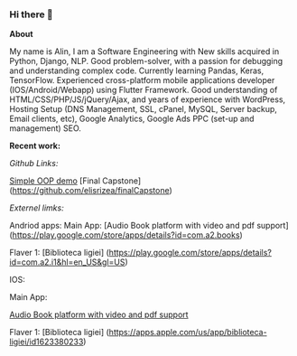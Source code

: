 ### Hi there 👋

**About**

My name is Alin, I am a Software Engineering with New skills acquired in Python, Django, NLP. Good problem-solver, with a passion for debugging and understanding complex code. Currently learning Pandas, Keras, TensorFlow.
Experienced cross-platform mobile applications developer (IOS/Android/Webapp) using Flutter Framework.
Good understanding of HTML/CSS/PHP/JS/jQuery/Ajax, and years of experience with WordPress, Hosting Setup (DNS Management, SSL, cPanel, MySQL, Server backup, Email clients, etc), Google Analytics, Google Ads PPC (set-up and management) SEO. 

**Recent work:**

*Github Links:*

[Simple OOP demo](https://github.com/elisrizea/shoes_inventory)
[Final Capstone] (https://github.com/elisrizea/finalCapstone)

*Externel limks:*

Andriod apps:
Main App:
[Audio Book platform with video and pdf support] (https://play.google.com/store/apps/details?id=com.a2.books)
        
        
Flaver 1:
[Biblioteca ligiei] (https://play.google.com/store/apps/details?id=com.a2.i1&hl=en_US&gl=US)
        
        
IOS:
      
Main App:
      
[Audio Book platform with video and pdf support](https://apps.apple.com/us/app/a2-books/id1596772645)
        
        
Flaver 1:
[Biblioteca ligiei] (https://apps.apple.com/us/app/biblioteca-ligiei/id1623380233)
        



<!--
**elisrizea/elisrizea** is a ✨ _special_ ✨ repository because its `README.md` (this file) appears on your GitHub profile.

Here are some ideas to get you started:

- 🔭 I’m currently working on ...
- 🌱 I’m currently learning ...
- 👯 I’m looking to collaborate on ...
- 🤔 I’m looking for help with ...
- 💬 Ask me about ...
- 📫 How to reach me: ...
- 😄 Pronouns: ...
- ⚡ Fun fact: ...
-->
